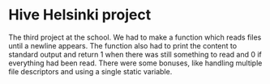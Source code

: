 # Hive Helsinki project

The third project at the school. We had to make a function which reads files until a newline appears. The function also had to print the content to standard output and return 1 when there was still something to read and 0 if everything had been read. There were some bonuses, like handling multiple file descriptors and using a single static variable.
